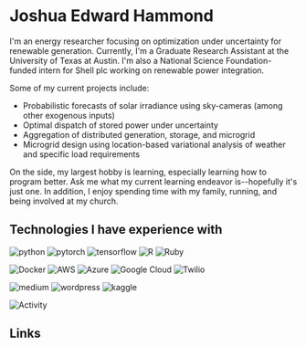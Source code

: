 # Joshua Edward Hammond  

[//]: # (Some header image with a picture of me and title would go well here)

I'm an energy researcher focusing on optimization under uncertainty for renewable generation. Currently, I'm a Graduate Research Assistant at the University of Texas at Austin. I'm also a National Science Foundation-funded intern for Shell plc working on renewable power integration.  

Some of my current projects include:
- Probabilistic forecasts of solar irradiance using sky-cameras (among other exogenous inputs)
- Optimal dispatch of stored power under uncertainty 
- Aggregation of distributed generation, storage, and microgrid  
- Microgrid design using location-based variational analysis of weather and specific load requirements  

On the side, my largest hobby is learning, especially learning how to program better. Ask me what my current learning endeavor is--hopefully it's just one. In addition, I enjoy spending time with my family, running, and being involved at my church.

## Technologies I have experience with
![python](https://img.shields.io/badge/Python-FFD43B?style=for-the-badge&logo=python&logoColor=blue)
![pytorch](https://img.shields.io/badge/PyTorch-EE4C2C?style=for-the-badge&logo=pytorch&logoColor=white)
![tensorflow](https://img.shields.io/badge/TensorFlow-FF6F00?style=for-the-badge&logo=tensorflow&logoColor=white)
![R](https://img.shields.io/badge/R-276DC3?style=for-the-badge&logo=r&logoColor=white)
![Ruby](https://img.shields.io/badge/Ruby-CC342D?style=for-the-badge&logo=ruby&logoColor=white)

![Docker](https://img.shields.io/badge/Docker-2CA5E0?style=for-the-badge&logo=docker&logoColor=white)
![AWS](https://img.shields.io/badge/Amazon_AWS-FF9900?style=for-the-badge&logo=amazonaws&logoColor=white)
![Azure](https://img.shields.io/badge/Azure_DevOps-0078D7?style=for-the-badge&logo=azure-devops&logoColor=white)
![Google Cloud](https://img.shields.io/badge/Google_Cloud-4285F4?style=for-the-badge&logo=google-cloud&logoColor=white)
![Twilio](https://img.shields.io/badge/Twilio-F22F46?style=for-the-badge&logo=Twilio&logoColor=white)
  
![medium](https://img.shields.io/badge/Medium-12100E?style=for-the-badge&logo=medium&logoColor=white)
![wordpress](https://img.shields.io/badge/Wordpress-21759B?style=for-the-badge&logo=wordpress&logoColor=white)
![kaggle](https://img.shields.io/badge/Kaggle-20BEFF?style=for-the-badge&logo=Kaggle&logoColor=white)

![Activity](https://github-profile-summary-cards.vercel.app/api/cards/profile-details?username=joshuaeh) 

## Links

